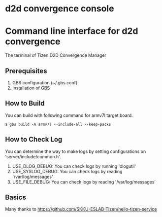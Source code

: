 # d2d convergence console
Command line interface for d2d convergence
==========================================

The terminal of Tizen D2D Convergence Manager

## Prerequisites

1. GBS configuration (~/.gbs.conf)
1. Installation of GBS

## How to Build
You can build with following command for armv7l target board.

<code>$ gbs build -A armv7l --include-all --keep-packs</code>

## How to Check Log
You can determine the way to make logs by setting configurations on 'server/include/common.h'.

1. USE_DLOG_DEBUG: You can check logs by running 'dlogutil'
1. USE_SYSLOG_DEBUG: You can check logs by reading '/var/log/messages'
1. USE_FILE_DEBUG: You can check logs by reading '/var/log/messages'

## Basics
Many thanks to https://github.com/SKKU-ESLAB-Tizen/hello-tizen-service
